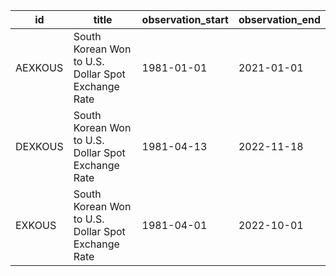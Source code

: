| id      | title                                              | observation_start   | observation_end   |
|---------|----------------------------------------------------|---------------------|-------------------|
| AEXKOUS | South Korean Won to U.S. Dollar Spot Exchange Rate | 1981-01-01          | 2021-01-01        |
| DEXKOUS | South Korean Won to U.S. Dollar Spot Exchange Rate | 1981-04-13          | 2022-11-18        |
| EXKOUS  | South Korean Won to U.S. Dollar Spot Exchange Rate | 1981-04-01          | 2022-10-01        |